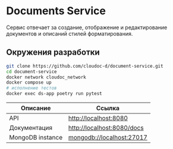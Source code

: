 # Documents Service

Сервис отвечает за создание, отображение и редактирование документов и описаний стилей форматирования.

## Окружения разработки
```sh
git clone https://github.com/cloudoc-d/document-service.git
cd document-service
docker network cloudoc_network
docker compose up
# исполнение тестов
docker exec ds-app poetry run pytest
```

| Описание         | Ссылка                              |
|------------------|-------------------------------------|
| API              | [http://localhost:8080](http://localhost:8080)       |
| Документация     | [http://localhost:8080/docs](http://localhost:8080/docs) |
| MongoDB instance | [mongodb://localhost:27017](mongodb://localhost:27017) |
